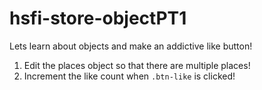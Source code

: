 # hsfi-store-objectPT1
Lets learn about objects and make an addictive like button!

1. Edit the places object so that there are multiple places!
2. Increment the like count when `.btn-like` is clicked!
